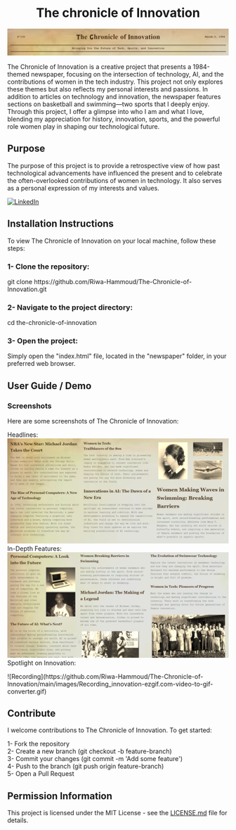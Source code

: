 <h1 align="center" id="title">The chronicle of Innovation</h1>
<img src="https://github.com/Riwa-Hammoud/The-Chronicle-of-Innovation/blob/main/images/image.png">
<p id="description">The Chronicle of Innovation is a creative project that presents a 1984-themed newspaper, focusing on the intersection of technology, AI, and the contributions of women in the tech industry. This project not only explores these themes but also reflects my personal interests and passions. In addition to articles on technology and innovation, the newspaper features sections on basketball and swimming—two sports that I deeply enjoy. Through this project, I offer a glimpse into who I am and what I love, blending my appreciation for history, innovation, sports, and the powerful role women play in shaping our technological future.</p>
<h2>Purpose</h2>
<p>The purpose of this project is to provide a retrospective view of how past technological advancements have influenced the present and to celebrate the often-overlooked contributions of women in technology. It also serves as a personal expression of my interests and values.</p>

  [![LinkedIn](https://img.shields.io/badge/-LinkedIn-blue?style=flat-square&logo=LinkedIn&logoColor=white)](https://www.linkedin.com/in/riwa-hammoud)
  

<h2>Installation Instructions</h2>
<p>To view The Chronicle of Innovation on your local machine, follow these steps: </p>

<h3>1- Clone the repository:</h3>
<p>git clone https://github.com/Riwa-Hammoud/The-Chronicle-of-Innovation.git </p>

<h3>2- Navigate to the project directory:</h3>
<p>cd the-chronicle-of-innovation</p>

<h3>3- Open the project:</h3>
<p>Simply open the "index.html" file, located in the "newspaper" folder, in your preferred web browser.</p>

<h2>User Guide / Demo</h2>
<h3>Screenshots</h3>
<p>Here are some screenshots of The Chronicle of Innovation:</p>
<p>Headlines: <img src="https://github.com/Riwa-Hammoud/The-Chronicle-of-Innovation/blob/main/images/Headlines.png">
In-Depth Features: <img src="https://github.com/Riwa-Hammoud/The-Chronicle-of-Innovation/blob/main/images/innovation.png">
Spotlight on Innovation: </p>
![Recording](https://github.com/Riwa-Hammoud/The-Chronicle-of-Innovation/main/images/Recording_innovation-ezgif.com-video-to-gif-converter.gif)

<h2>Contribute</h2>
<p>I welcome contributions to The Chronicle of Innovation. To get started: <br>

1- Fork the repository <br>
2- Create a new branch (git checkout -b feature-branch) <br>
3- Commit your changes (git commit -m 'Add some feature') <br>
4- Push to the branch (git push origin feature-branch) <br>
5- Open a Pull Request
</p>

<h2>Permission Information</h2>
<p>This project is licensed under the MIT License - see the <a href="LICENSE">LICENSE.md</a> file for details.</p>
